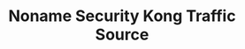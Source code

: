 ---
title: 'Noname Security Kong Traffic Source'
name: 'Noname Security Kong Traffic Source'

content_type: plugin

publisher: noname-security
description: "Noname Security machine learning & prevention blocking for Kong API Gateway discovery"


products:
    - gateway

works_on:
    - on-prem
    - konnect

max_version:
    gateway: '3.6'

# on_prem:
#   - hybrid
#   - db-less
#   - traditional
# konnect_deployments:
#   - hybrid
#   - cloud-gateways
#   - serverless

third_party: true

support_url: https://success.nonamesecurity.com/

icon: nonamesecurity-kongtrafficsource.png

search_aliases:
  - nonamesecurity-kongtrafficsource
---